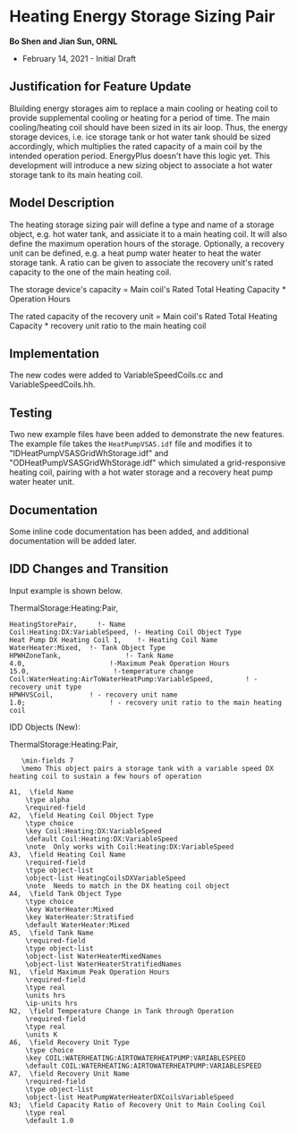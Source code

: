 # Heating Energy Storage Sizing Pair

**Bo Shen and Jian Sun, ORNL**

- February 14, 2021 - Initial Draft

## Justification for Feature Update
Bluilding energy storages aim to replace a main cooling or heating coil to provide supplemental cooling or heating for a period of time. The main cooling/heating coil should have been sized in its air loop. Thus, the energy storage devices, i.e. ice storage tank or hot water tank should be sized accordingly, which multiplies the rated capacity of a main coil by the intended operation period. EnergyPlus doesn't have this logic yet. This development will introduce a new sizing object to associate a hot water storage tank to its main heating coil. 

## Model Description
The heating storage sizing pair will define a type and name of a storage object, e.g. hot water tank, and assiciate it to a main heating coil. It will also define the maximum operation hours of the storage. Optionally, a recovery unit can be defined, e.g. a heat pump water heater to heat the water storage tank. A ratio can be given to associate the recovery unit's rated capacity to the one of the main heating coil. 

The storage device's capacity = Main coil's Rated Total Heating Capacity * Operation Hours

The rated capacity of the recovery unit = Main coil's Rated Total Heating Capacity * recovery unit ratio to the main heating coil

## Implementation

The new codes were added to VariableSpeedCoils.cc and VariableSpeedCoils.hh.

## Testing

Two new example files have been added to demonstrate the new features. The example file takes the ``HeatPumpVSAS.idf`` file and  modifies it to "IDHeatPumpVSASGridWhStorage.idf"  and "ODHeatPumpVSASGridWhStorage.idf" which simulated a grid-responsive heating coil, pairing with a hot water storage and a recovery heat pump water heater unit.

## Documentation

Some inline code documentation has been added, and additional documentation will be added later.

## IDD Changes and Transition

Input example is shown below. 

  ThermalStorage:Heating:Pair,

    HeatingStorePair,     !- Name
    Coil:Heating:DX:VariableSpeed, !- Heating Coil Object Type
    Heat Pump DX Heating Coil 1,    !- Heating Coil Name
    WaterHeater:Mixed,  !- Tank Object Type
    HPWHZoneTank,                !- Tank Name   
    4.0,                     !-Maximum Peak Operation Hours
    15.0,                     !-temperature change	
	Coil:WaterHeating:AirToWaterHeatPump:VariableSpeed,        ! - recovery unit type
	HPWHVSCoil,         ! - recovery unit name
	1.0;                     ! - recovery unit ratio to the main heating coil

    

IDD Objects (New): 

ThermalStorage:Heating:Pair,

       \min-fields 7
       \memo This object pairs a storage tank with a variable speed DX heating coil to sustain a few hours of operation
  
    A1,  \field Name
        \type alpha
        \required-field
    A2,  \field Heating Coil Object Type
        \type choice
        \key Coil:Heating:DX:VariableSpeed
	    \default Coil:Heating:DX:VariableSpeed
        \note  Only works with Coil:Heating:DX:VariableSpeed 
    A3,  \field Heating Coil Name
        \required-field
        \type object-list
        \object-list HeatingCoilsDXVariableSpeed
        \note  Needs to match in the DX heating coil object
    A4,  \field Tank Object Type
        \type choice
        \key WaterHeater:Mixed
        \key WaterHeater:Stratified
        \default WaterHeater:Mixed
    A5,  \field Tank Name
        \required-field
        \type object-list
        \object-list WaterHeaterMixedNames
        \object-list WaterHeaterStratifiedNames  
    N1,  \field Maximum Peak Operation Hours
        \required-field
        \type real
        \units hrs
        \ip-units hrs
    N2,  \field Temperature Change in Tank through Operation
        \required-field
        \type real
	    \units K
    A6,  \field Recovery Unit Type
        \type choice
        \key COIL:WATERHEATING:AIRTOWATERHEATPUMP:VARIABLESPEED
	    \default COIL:WATERHEATING:AIRTOWATERHEATPUMP:VARIABLESPEED
    A7,  \field Recovery Unit Name
        \required-field
        \type object-list
        \object-list HeatPumpWaterHeaterDXCoilsVariableSpeed
    N3;  \field Capacity Ratio of Recovery Unit to Main Cooling Coil
        \type real
	    \default 1.0